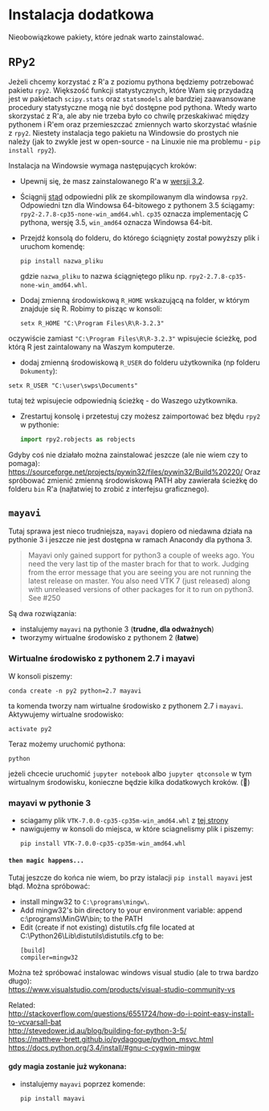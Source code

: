 # Instalacja dodatkowa
Nieobowiązkowe pakiety, które jednak warto zainstalować.

## RPy2
Jeżeli chcemy korzystać z R'a z poziomu pythona będziemy potrzebować pakietu `rpy2`. Większość funkcji statystycznych, które Wam się przydadzą jest w pakietach `scipy.stats` oraz `statsmodels` ale bardziej zaawansowane procedury statystyczne mogą nie być dostępne pod pythona. Wtedy warto skorzystać z R'a, ale aby nie trzeba było co chwilę przeskakiwać między pythonem i R'em oraz przemieszczać zmiennych warto skorzystać właśnie z `rpy2`. Niestety instalacja tego pakietu na Windowsie do prostych nie należy (jak to zwykle jest w open-source - na Linuxie nie ma problemu - `pip install rpy2`).

Instalacja na Windowsie wymaga następujących kroków:  
* Upewnij się, że masz zainstalowanego R'a w [wersji 3.2](https://cran.r-project.org/bin/windows/base/).  
* Ściągnij [stąd](http://www.lfd.uci.edu/~gohlke/pythonlibs/#rpy2) odpowiedni plik ze skompilowanym dla windowsa `rpy2`. Odpowiedni tzn dla Windowsa 64-bitowego z pythonem 3.5 ściągamy: `rpy2-2.7.8-cp35-none-win_amd64.whl`. `cp35` oznacza implementację C pythona, wersję 3.5, `win_amd64` oznacza Windowsa 64-bit.  
* Przejdź konsolą do folderu, do którego ściągnięty został powyższy plik i uruchom komendę:  

  ```
  pip install nazwa_pliku
  ```  
  gdzie `nazwa_pliku` to nazwa ściągniętego pliku np. `rpy2-2.7.8-cp35-none-win_amd64.whl`.  
* Dodaj zmienną środowiskową `R_HOME` wskazującą na folder, w którym znajduje się R. Robimy to pisząc w konsoli:  

  ```
  setx R_HOME "C:\Program Files\R\R-3.2.3"
  ```
oczywiście zamiast `"C:\Program Files\R\R-3.2.3"` wpisujecie ścieżkę, pod którą R jest zaintalowany na Waszym komputerze.  
* dodaj zmienną środowiskową `R_USER` do folderu użytkownika (np folderu `Dokumenty`):
```
setx R_USER "C:\user\swps\Documents"
```
tutaj też wpisujecie odpowiednią ścieżkę - do Waszego użytkownika.
  
* Zrestartuj konsolę i przetestuj czy możesz zaimportować bez błędu `rpy2` w pythonie:  

  ```python
  import rpy2.robjects as robjects
  ```
  
Gdyby coś nie działało można zainstalować jeszcze (ale nie wiem czy to pomaga):  
https://sourceforge.net/projects/pywin32/files/pywin32/Build%20220/
Oraz spróbować zmienić zmienną środowiskową PATH aby zawierała ścieżkę do folderu `bin` R'a (najłatwiej to zrobić z interfejsu graficznego).



## `mayavi`
Tutaj sprawa jest nieco trudniejsza, `mayavi` dopiero od niedawna działa na pythonie 3 i jeszcze nie jest dostępna w ramach Anacondy dla pythona 3.  
> Mayavi only gained support for python3 a couple of weeks ago. You need the very last tip of the master brach for that to work. Judging from the error message that you are seeing you are not running the latest release on master. You also need VTK 7 (just released) along with unreleased versions of other packages for it to run on python3. See #250  

Są dwa rozwiązania:  
* instalujemy `mayavi` na pythonie 3 (**trudne, dla odważnych**)  
* tworzymy wirtualne środowisko z pythonem 2 (**łatwe**)  


### Wirtualne środowisko z pythonem 2.7 i mayavi
W konsoli piszemy:
```
conda create -n py2 python=2.7 mayavi
```
ta komenda tworzy nam wirtualne środowisko z pythonem 2.7 i `mayavi`.  
Aktywujemy wirtualne srodowisko:
```
activate py2
```
Teraz możemy uruchomić pythona:
```
python
```
jeżeli chcecie uruchomić `jupyter notebook` albo `jupyter qtconsole` w tym wirtualnym środowisku, konieczne będzie kilka dodatkowych kroków. (:construction:)

### mayavi w pythonie 3
* sciagamy plik `VTK-7.0.0-cp35-cp35m-win_amd64.whl` z [tej strony](http://www.lfd.uci.edu/~gohlke/pythonlibs/#vtk)
* nawigujemy w konsoli do miejsca, w które sciagnelismy plik i piszemy:
  ```
  pip install VTK-7.0.0-cp35-cp35m-win_amd64.whl
  ```  

#### `then magic happens...`
Tutaj jeszcze do końca nie wiem, bo przy istalacji `pip install mayavi` jest błąd. Można spróbować:
* install mingw32 to `C:\programs\mingw\`.
* Add mingw32's bin directory to your environment variable: append c:\programs\MinGW\bin; to the PATH
* Edit (create if not existing) distutils.cfg file located at C:\Python26\Lib\distutils\distutils.cfg to be:
  ```
  [build]
  compiler=mingw32
  ```

Można też spróbować instalowac windows visual studio (ale to trwa bardzo długo):  
https://www.visualstudio.com/products/visual-studio-community-vs

Related:  
http://stackoverflow.com/questions/6551724/how-do-i-point-easy-install-to-vcvarsall-bat  
http://stevedower.id.au/blog/building-for-python-3-5/  
https://matthew-brett.github.io/pydagogue/python_msvc.html  
https://docs.python.org/3.4/install/#gnu-c-cygwin-mingw  
  
#### gdy magia zostanie już wykonana:
* instalujemy `mayavi` poprzez komende:  
  ```
  pip install mayavi
  ```
